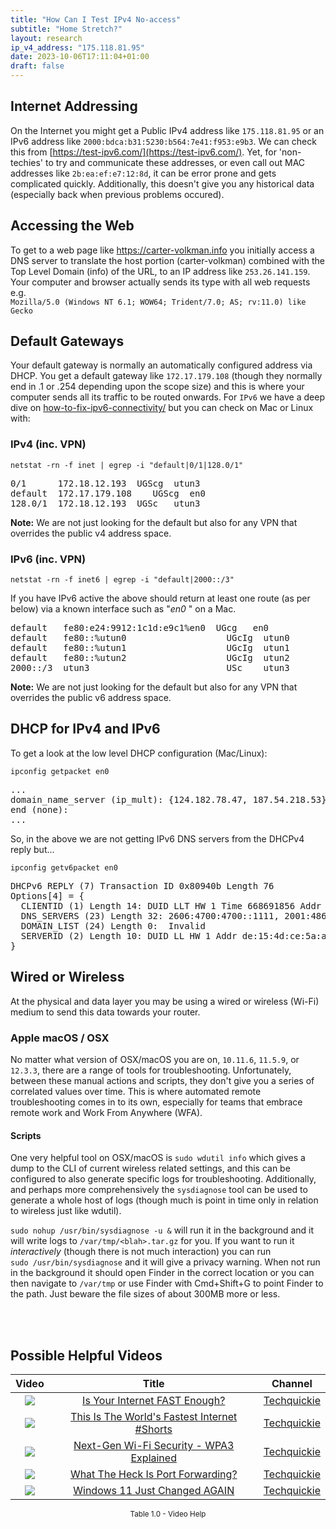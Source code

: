 ```yaml
---
title: "How Can I Test IPv4 No-access"
subtitle: "Home Stretch?"
layout: research
ip_v4_address: "175.118.81.95"
date: 2023-10-06T17:11:04+01:00
draft: false
---
```


## Internet Addressing
On the Internet you might get a Public IPv4 address like ```175.118.81.95``` or an IPv6 address like ```2000:bdca:b31:5230:b564:7e41:f953:e9b3```. We can check this from [https://test-ipv6.com/](https://test-ipv6.com/). Yet, for 'non-techies' to try and communicate these addresses, or even call out MAC addresses like ```2b:ea:ef:e7:12:8d```, it can be error prone and gets complicated quickly. Additionally, this doesn't give you any historical data (especially back when previous problems occured).

## Accessing the Web
To get to a web page like https://carter-volkman.info you initially access a DNS server to translate the host portion (carter-volkman) combined with the Top Level Domain (info) of the URL, to an IP address like ```253.26.141.159```. Your computer and browser actually sends its type with all web requests e.g. <br>```Mozilla/5.0 (Windows NT 6.1; WOW64; Trident/7.0; AS; rv:11.0) like Gecko```

## Default Gateways
Your default gateway is normally an automatically configured address via DHCP. You get a default gateway like ```172.17.179.108``` (though they normally end in .1 or .254 depending upon the scope size) and this is where your computer sends all its traffic to be routed onwards. For ```IPv6``` we have a deep dive on [how-to-fix-ipv6-connectivity/](/blog/how-to-fix-ipv6-connectivity/) but you can check on Mac or Linux with:

### IPv4 (inc. VPN)
```netstat -rn -f inet | egrep -i "default|0/1|128.0/1"```

<pre>
0/1      172.18.12.193  UGScg  utun3
default  172.17.179.108    UGScg  en0
128.0/1  172.18.12.193  UGSc   utun3</pre>

**Note:** We are not just looking for the default but also for any VPN that overrides the public v4 address space.

### IPv6 (inc. VPN)
```netstat -rn -f inet6 | egrep -i "default|2000::/3"```

If you have IPv6 active the above should return at least one route (as per below) via a known interface such as "_en0_ " on a Mac. 

<pre>
default   fe80:e24:9912:1c1d:e9c1%en0  UGcg   en0
default   fe80::%utun0                   UGcIg  utun0
default   fe80::%utun1                   UGcIg  utun1
default   fe80::%utun2                   UGcIg  utun2
2000::/3  utun3                          USc    utun3</pre>

**Note:** We are not just looking for the default but also for any VPN that overrides the public v6 address space.

## DHCP for IPv4 and IPv6

To get a look at the low level DHCP configuration (Mac/Linux): 

```ipconfig getpacket en0```

<pre>
...
domain_name_server (ip_mult): {124.182.78.47, 187.54.218.53}
end (none):
...</pre>

So, in the above we are not getting IPv6 DNS servers from the DHCPv4 reply but...

```ipconfig getv6packet en0```

<pre>
DHCPv6 REPLY (7) Transaction ID 0x80940b Length 76
Options[4] = {
  CLIENTID (1) Length 14: DUID LLT HW 1 Time 668691856 Addr 2b:ea:ef:e7:12:8d
  DNS_SERVERS (23) Length 32: 2606:4700:4700::1111, 2001:4860:4860::8844
  DOMAIN_LIST (24) Length 0:  Invalid
  SERVERID (2) Length 10: DUID LL HW 1 Addr de:15:4d:ce:5a:a7
}</pre>

## Wired or Wireless
At the physical and data layer you may be using a wired or wireless (Wi-Fi) medium to send this data towards your router. 

### Apple macOS / OSX
No matter what version of OSX/macOS you are on, ```10.11.6```, ```11.5.9```, or ```12.3.3```, there are a range of tools for troubleshooting. Unfortunately, between these manual actions and scripts, they don't give you a series of correlated values over time. This is where automated remote troubleshooting comes in to its own, especially for teams that embrace remote work and Work From Anywhere (WFA).

#### Scripts
One very helpful tool on OSX/macOS is ```sudo wdutil info``` which gives a dump to the CLI of current wireless related settings, and this can be configured to also generate specific logs for troubleshooting. Additionally, and perhaps more comprehensively the ```sysdiagnose``` tool can be used to generate a whole host of logs (though much is point in time only in relation to wireless just like wdutil).

```sudo nohup /usr/bin/sysdiagnose -u &``` will run it in the background and it will write logs to ```/var/tmp/<blah>.tar.gz``` for you. If you want to run it *interactively* (though there is not much interaction) you can run<br>```sudo /usr/bin/sysdiagnose``` and it will give a privacy warning. When not run in the background it should open Finder in the correct location or you can then navigate to ```/var/tmp``` or use Finder with Cmd+Shift+G to point Finder to the path. Just beware the file sizes of about 300MB more or less.

<br><br>
## Possible Helpful Videos

<link href="/plugins/lity/css/lity.min.css" rel="stylesheet">
<script src="/plugins/lity/js/lity.min.js"></script>
<div class="table1-start"></div>

|Video | Title | Channel |
| :---: | :---: | :---: |
|<a href="https://www.youtube.com/watch?v=2LOkI3Xyd_E" data-lity><img src="https://i.ytimg.com/vi/2LOkI3Xyd_E/default.jpg" class="img-fluid"></a>|<a href="https://www.youtube.com/watch?v=2LOkI3Xyd_E" data-lity>Is Your Internet FAST Enough?</a>|<a target="_blank" href="https://www.youtube.com/channel/UC0vBXGSyV14uvJ4hECDOl0Q" >Techquickie</a>|
|<a href="https://www.youtube.com/watch?v=2Oz2_3sFajQ" data-lity><img src="https://i.ytimg.com/vi/2Oz2_3sFajQ/default.jpg" class="img-fluid"></a>|<a href="https://www.youtube.com/watch?v=2Oz2_3sFajQ" data-lity>This Is The World&#39;s Fastest Internet #Shorts</a>|<a target="_blank" href="https://www.youtube.com/channel/UC0vBXGSyV14uvJ4hECDOl0Q" >Techquickie</a>|
|<a href="https://www.youtube.com/watch?v=aPoe4WtX2mU" data-lity><img src="https://i.ytimg.com/vi/aPoe4WtX2mU/default.jpg" class="img-fluid"></a>|<a href="https://www.youtube.com/watch?v=aPoe4WtX2mU" data-lity>Next-Gen Wi-Fi Security - WPA3 Explained</a>|<a target="_blank" href="https://www.youtube.com/channel/UC0vBXGSyV14uvJ4hECDOl0Q" >Techquickie</a>|
|<a href="https://www.youtube.com/watch?v=WOZQppVNGvA" data-lity><img src="https://i.ytimg.com/vi/WOZQppVNGvA/default.jpg" class="img-fluid"></a>|<a href="https://www.youtube.com/watch?v=WOZQppVNGvA" data-lity>What The Heck Is Port Forwarding?</a>|<a target="_blank" href="https://www.youtube.com/channel/UC0vBXGSyV14uvJ4hECDOl0Q" >Techquickie</a>|
|<a href="https://www.youtube.com/watch?v=M7Ew_zube4M" data-lity><img src="https://i.ytimg.com/vi/M7Ew_zube4M/default.jpg" class="img-fluid"></a>|<a href="https://www.youtube.com/watch?v=M7Ew_zube4M" data-lity>Windows 11 Just Changed AGAIN</a>|<a target="_blank" href="https://www.youtube.com/channel/UC0vBXGSyV14uvJ4hECDOl0Q" >Techquickie</a>|

<center><small>Table 1.0 - Video Help</small></center>
 <br>
<div class="table1-end"></div>
<script type="text/javascript">
(function() {
    $('div.table1-start').nextUntil('div.table1-end', 'table').addClass('table thead-dark table-striped table-responsive rounded').attr('id', 't1');
    $('#t1').find('thead').addClass('thead-dark');
})();
</script>
